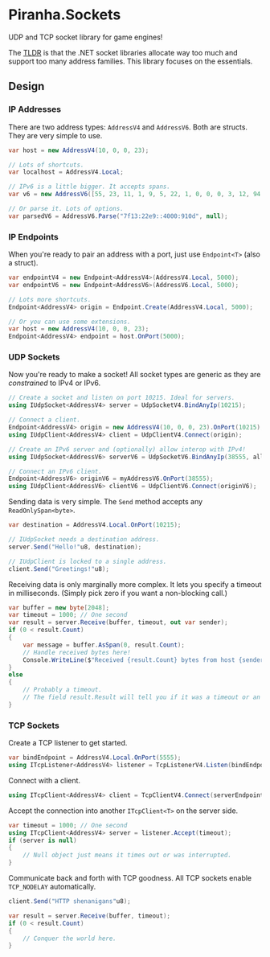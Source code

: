 # Piranha.Sockets

UDP and TCP socket library for game engines!

The [TLDR](rant.md) is that the .NET socket libraries allocate way too much and support too many address families. This library focuses on the essentials.

## Design

### IP Addresses

There are two address types: `AddressV4` and `AddressV6`. Both are structs. They are very simple to use.

```csharp
var host = new AddressV4(10, 0, 0, 23);

// Lots of shortcuts.
var localhost = AddressV4.Local;

// IPv6 is a little bigger. It accepts spans.
var v6 = new AddressV6([55, 23, 11, 1, 9, 5, 22, 1, 0, 0, 0, 3, 12, 94, 201, 7]);

// Or parse it. Lots of options.
var parsedV6 = AddressV6.Parse("7f13:22e9::4000:910d", null);
```

### IP Endpoints

When you're ready to pair an address with a port, just use `Endpoint<T>` (also a struct).

```csharp
var endpointV4 = new Endpoint<AddressV4>(AddressV4.Local, 5000);
var endpointV6 = new Endpoint<AddressV6>(AddressV6.Local, 5000);

// Lots more shortcuts.
Endpoint<AddressV4> origin = Endpoint.Create(AddressV4.Local, 5000);

// Or you can use some extensions.
var host = new AddressV4(10, 0, 0, 23);
Endpoint<AddressV4> endpoint = host.OnPort(5000);
```

### UDP Sockets

Now you're ready to make a socket! All socket types are generic as they are _constrained_ to IPv4 or IPv6.

```csharp
// Create a socket and listen on port 10215. Ideal for servers.
using IUdpSocket<AddressV4> server = UdpSocketV4.BindAnyIp(10215);

// Connect a client.
Endpoint<AddressV4> origin = new AddressV4(10, 0, 0, 23).OnPort(10215);
using IUdpClient<AddressV4> client = UdpClientV4.Connect(origin);

// Create an IPv6 server and (optionally) allow interop with IPv4!
using IUdpSocket<AddressV6> serverV6 = UdpSocketV6.BindAnyIp(38555, allowV4: true);

// Connect an IPv6 client.
Endpoint<AddressV6> originV6 = myAddressV6.OnPort(38555);
using IUdpClient<AddressV6> clientV6 = UdpClientV6.Connect(originV6);
```

Sending data is very simple. The `Send` method accepts any `ReadOnlySpan<byte>`.

```csharp
var destination = AddressV4.Local.OnPort(10215);

// IUdpSocket needs a destination address.
server.Send("Hello!"u8, destination);

// IUdpClient is locked to a single address.
client.Send("Greetings!"u8);
```

Receiving data is only marginally more complex. It lets you specify a timeout in milliseconds. (Simply pick zero if you want a non-blocking call.)

```csharp
var buffer = new byte[2048];
var timeout = 1000; // One second
var result = server.Receive(buffer, timeout, out var sender);
if (0 < result.Count)
{
    var message = buffer.AsSpan(0, result.Count);
    // Handle received bytes here!
    Console.WriteLine($"Received {result.Count} bytes from host {sender}.");
}
else
{
    // Probably a timeout.
    // The field result.Result will tell you if it was a timeout or an interrupt.
}
```

### TCP Sockets

Create a TCP listener to get started.

```csharp
var bindEndpoint = AddressV4.Local.OnPort(5555);
using ITcpListener<AddressV4> listener = TcpListenerV4.Listen(bindEndpoint, 4); // Backlog of 4 pending connections.
```

Connect with a client.

```csharp
using ITcpClient<AddressV4> client = TcpClientV4.Connect(serverEndpoint);
```

Accept the connection into another `ITcpClient<T>` on the server side.

```csharp
var timeout = 1000; // One second
using ITcpClient<AddressV4> server = listener.Accept(timeout);
if (server is null)
{
    // Null object just means it times out or was interrupted.
}
```

Communicate back and forth with TCP goodness. All TCP sockets enable `TCP_NODELAY` automatically.

```csharp
client.Send("HTTP shenanigans"u8);

var result = server.Receive(buffer, timeout);
if (0 < result.Count)
{
    // Conquer the world here.
}
```

